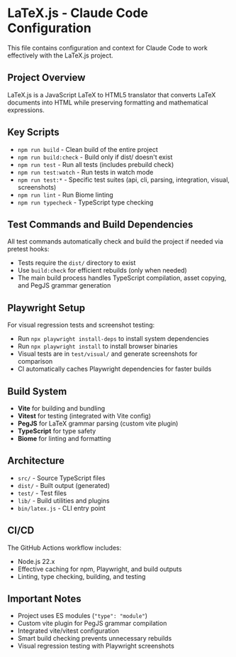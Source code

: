 # LaTeX.js - Claude Code Configuration

This file contains configuration and context for Claude Code to work effectively with the LaTeX.js project.

## Project Overview

LaTeX.js is a JavaScript LaTeX to HTML5 translator that converts LaTeX documents into HTML while preserving formatting and mathematical expressions.

## Key Scripts

- `npm run build` - Clean build of the entire project
- `npm run build:check` - Build only if dist/ doesn't exist
- `npm run test` - Run all tests (includes prebuild check)
- `npm run test:watch` - Run tests in watch mode
- `npm run test:*` - Specific test suites (api, cli, parsing, integration, visual, screenshots)
- `npm run lint` - Run Biome linting
- `npm run typecheck` - TypeScript type checking

## Test Commands and Build Dependencies

All test commands automatically check and build the project if needed via pretest hooks:
- Tests require the `dist/` directory to exist
- Use `build:check` for efficient rebuilds (only when needed)
- The main build process handles TypeScript compilation, asset copying, and PegJS grammar generation

## Playwright Setup

For visual regression tests and screenshot testing:
- Run `npx playwright install-deps` to install system dependencies
- Run `npx playwright install` to install browser binaries
- Visual tests are in `test/visual/` and generate screenshots for comparison
- CI automatically caches Playwright dependencies for faster builds

## Build System

- **Vite** for building and bundling
- **Vitest** for testing (integrated with Vite config)
- **PegJS** for LaTeX grammar parsing (custom vite plugin)
- **TypeScript** for type safety
- **Biome** for linting and formatting

## Architecture

- `src/` - Source TypeScript files
- `dist/` - Built output (generated)
- `test/` - Test files
- `lib/` - Build utilities and plugins
- `bin/latex.js` - CLI entry point

## CI/CD

The GitHub Actions workflow includes:
- Node.js 22.x
- Effective caching for npm, Playwright, and build outputs
- Linting, type checking, building, and testing

## Important Notes

- Project uses ES modules (`"type": "module"`)
- Custom vite plugin for PegJS grammar compilation
- Integrated vite/vitest configuration
- Smart build checking prevents unnecessary rebuilds
- Visual regression testing with Playwright screenshots